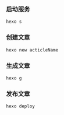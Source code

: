 ### 启动服务
```
hexo s
```
### 创建文章
```
hexo new acticleName
```
### 生成文章
```
hexo g
```
### 发布文章
```
hexo deploy
```
